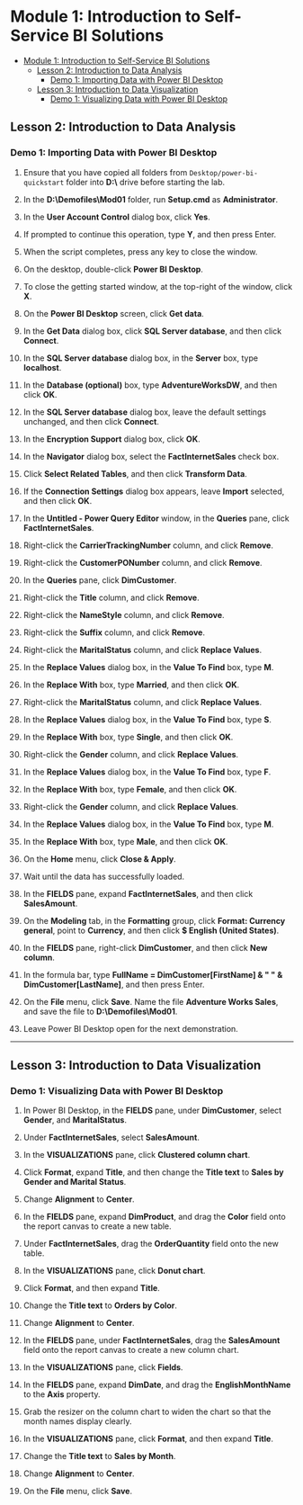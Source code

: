 # Module 1: Introduction to Self-Service BI Solutions

- [Module 1: Introduction to Self-Service BI Solutions](#module-1-introduction-to-self-service-bi-solutions)
  - [Lesson 2: Introduction to Data Analysis](#lesson-2-introduction-to-data-analysis)
    - [Demo 1: Importing Data with Power BI Desktop](#demo-1-importing-data-with-power-bi-desktop)
  - [Lesson 3: Introduction to Data Visualization](#lesson-3-introduction-to-data-visualization)
    - [Demo 1: Visualizing Data with Power BI Desktop](#demo-1-visualizing-data-with-power-bi-desktop)

## Lesson 2: Introduction to Data Analysis

### Demo 1: Importing Data with Power BI Desktop

1. Ensure that you have copied all folders from `Desktop/power-bi-quickstart` folder into **D:\\** drive before starting the lab.

2. In the **D:\\Demofiles\\Mod01** folder, run **Setup.cmd** as **Administrator**.

3. In the **User Account Control** dialog box, click **Yes**.

4. If prompted to continue this operation, type **Y**, and then press Enter.

5. When the script completes, press any key to close the window.

7. On the desktop, double-click **Power BI Desktop**.

8. To close the getting started window, at the top-right of the window, click **X**.

11. On the **Power BI Desktop** screen, click **Get data**.

12. In the **Get Data** dialog box, click **SQL Server database**, and then click **Connect**.

13. In the **SQL Server database** dialog box, in the **Server** box, type **localhost**.

14. In the **Database (optional)** box, type **AdventureWorksDW**, and then click **OK**.

15. In the **SQL Server database** dialog box, leave the default settings unchanged, and then click **Connect**.

16. In the **Encryption Support** dialog box, click **OK**.

17. In the **Navigator** dialog box, select the **FactInternetSales** check box.

18. Click **Select Related Tables**, and then click **Transform Data**.

19. If the **Connection Settings** dialog box appears, leave **Import** selected, and then click **OK**.

20. In the **Untitled - Power Query Editor** window, in the **Queries** pane, click **FactInternetSales**.

21. Right-click the **CarrierTrackingNumber** column, and click **Remove**.

22. Right-click the **CustomerPONumber** column, and click **Remove**.

23. In the **Queries** pane, click **DimCustomer**.

24. Right-click the **Title** column, and click **Remove**.

25. Right-click the **NameStyle** column, and click **Remove**.

26. Right-click the **Suffix** column, and click **Remove**.

27. Right-click the **MaritalStatus** column, and click **Replace Values**.

28. In the **Replace Values** dialog box, in the **Value To Find** box, type **M**.

29. In the **Replace With** box, type **Married**, and then click **OK**.

30. Right-click the **MaritalStatus** column, and click **Replace Values**.

31. In the **Replace Values** dialog box, in the **Value To Find** box, type **S**.

32. In the **Replace With** box, type **Single**, and then click **OK**.

33. Right-click the **Gender** column, and click **Replace Values**.

34. In the **Replace Values** dialog box, in the **Value To Find** box, type **F**.

35. In the **Replace With** box, type **Female**, and then click **OK**.

36. Right-click the **Gender** column, and click **Replace Values**.

37. In the **Replace Values** dialog box, in the **Value To Find** box, type **M**.

38. In the **Replace With** box, type **Male**, and then click **OK**.

39. On the **Home** menu, click **Close & Apply**.

40. Wait until the data has successfully loaded.

41. In the **FIELDS** pane, expand **FactInternetSales**, and then click **SalesAmount**.

42. On the **Modeling** tab, in the **Formatting** group, click **Format: Currency general**, point to **Currency**, and then click **$ English (United States)**.

43. In the **FIELDS** pane, right-click **DimCustomer**, and then click **New column**.

44. In the formula bar, type **FullName = DimCustomer[FirstName] & " " & DimCustomer[LastName]**, and then press Enter.

45. On the **File** menu, click **Save**. Name the file **Adventure Works Sales**, and save the file to **D:\\Demofiles\\Mod01**.

46. Leave Power BI Desktop open for the next demonstration.

---

## Lesson 3: Introduction to Data Visualization

### Demo 1: Visualizing Data with Power BI Desktop

1. In Power BI Desktop, in the **FIELDS** pane, under **DimCustomer**, select **Gender**, and **MaritalStatus**.

2. Under **FactInternetSales**, select **SalesAmount**.

3. In the **VISUALIZATIONS** pane, click **Clustered column chart**. 

4. Click **Format**, expand **Title**, and then change the **Title text** to **Sales by Gender and Marital Status**.

5. Change **Alignment** to **Center**.

6. In the **FIELDS** pane, expand **DimProduct**, and drag the **Color** field onto the report canvas to create a new table.

7. Under **FactInternetSales**, drag the **OrderQuantity** field onto the new table.

8. In the **VISUALIZATIONS** pane, click **Donut chart**.

9. Click **Format**, and then expand **Title**.

10. Change the **Title text** to **Orders by Color**.

11. Change **Alignment** to **Center**.

12. In the **FIELDS** pane, under **FactInternetSales**, drag the **SalesAmount** field onto the report canvas to create a new column chart.

13. In the **VISUALIZATIONS** pane, click **Fields**.

14. In the **FIELDS** pane, expand **DimDate**, and drag the **EnglishMonthName** to the **Axis** property.

15. Grab the resizer on the column chart to widen the chart so that the month names display clearly.

16. In the **VISUALIZATIONS** pane, click **Format**, and then expand **Title**.

17. Change the **Title text** to **Sales by Month**.

18. Change **Alignment** to **Center**.

19. On the **File** menu, click **Save**.

